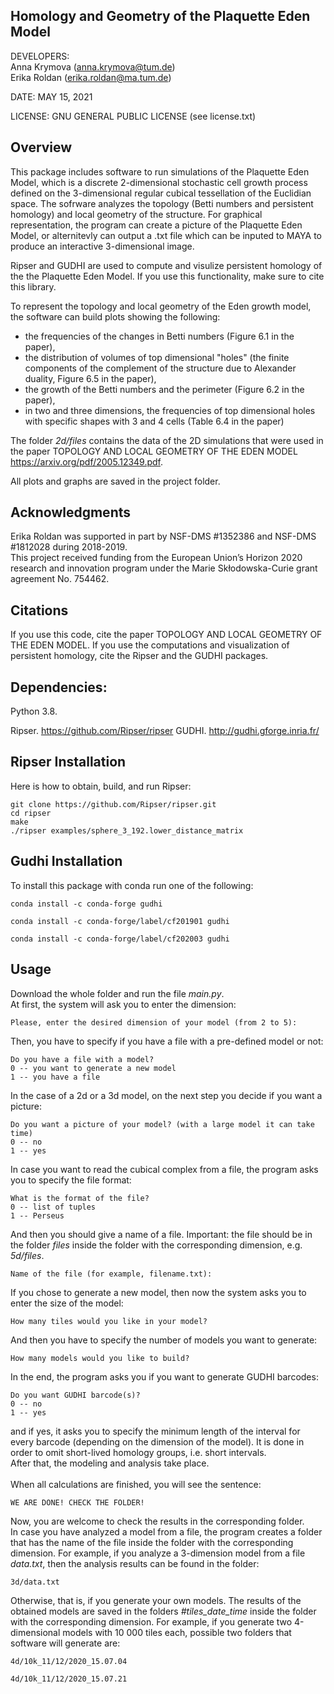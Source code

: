## Homology and Geometry of the Plaquette Eden Model


DEVELOPERS: <br />
Anna Krymova (anna.krymova@tum.de) <br />
Erika Roldan (erika.roldan@ma.tum.de) <br />


DATE: MAY 15, 2021

LICENSE: GNU GENERAL PUBLIC LICENSE (see license.txt)

## Overview 
This package includes software to run simulations of the Plaquette Eden Model, which is a discrete 2-dimensional stochastic cell growth process defined on the 3-dimensional regular cubical tessellation of the Euclidian space.  The sofrware analyzes the topology (Betti numbers and persistent homology) and local geometry of the structure. 
For graphical representation, the program can create a picture of the Plaquette Eden Model, or alternitevly can output a .txt file which can be inputed to MAYA to produce an interactive 3-dimensional image.

Ripser and GUDHI are used to compute and visulize persistent homology of the the Plaquette Eden Model. If you use this functionality, make sure to cite this library.

To represent the topology and local geometry of the Eden growth model, the software can build plots showing the following:
* the frequencies of the changes in Betti numbers (Figure 6.1 in the paper),
* the distribution of volumes of top dimensional "holes" (the finite components of the complement of the structure due to Alexander duality, Figure 6.5 in the paper),
* the growth of the Betti numbers and the perimeter (Figure 6.2 in the paper),
* in two and three dimensions, the frequencies of top dimensional holes with specific shapes with 3 and 4 cells (Table 6.4 in the paper) 

The folder *2d/files* contains the data of the 2D simulations that were used in the paper TOPOLOGY AND LOCAL GEOMETRY OF THE EDEN MODEL https://arxiv.org/pdf/2005.12349.pdf.

All plots and graphs are saved in the project folder.

## Acknowledgments
Erika Roldan was supported in part by NSF-DMS #1352386 and NSF-DMS #1812028 during 2018-2019. <br />
This project received funding from the European Union’s Horizon 2020 research and innovation program under the
Marie Skłodowska-Curie grant agreement No. 754462.

## Citations 

If you use this code, cite the paper TOPOLOGY AND LOCAL GEOMETRY OF THE EDEN MODEL. 
If you use the computations and visualization of persistent homology, cite the Ripser and the GUDHI packages.

## Dependencies:

Python 3.8.

Ripser. https://github.com/Ripser/ripser
GUDHI. http://gudhi.gforge.inria.fr/

## Ripser Installation

Here is how to obtain, build, and run Ripser:
```
git clone https://github.com/Ripser/ripser.git
cd ripser
make
./ripser examples/sphere_3_192.lower_distance_matrix
```

## Gudhi Installation

To install this package with conda run one of the following:
```
conda install -c conda-forge gudhi
```
```
conda install -c conda-forge/label/cf201901 gudhi
```
```
conda install -c conda-forge/label/cf202003 gudhi
```

## Usage
Download the whole folder and run the file *main.py*.<br />
At first, the system will ask you to enter the dimension:
```
Please, enter the desired dimension of your model (from 2 to 5): 
```
Then, you have to specify if you have a file with a pre-defined model or not:
```
Do you have a file with a model? 
0 -- you want to generate a new model 
1 -- you have a file
```
In the case of а 2d or а 3d model, on the next step you decide if you want a picture:
```
Do you want a picture of your model? (with a large model it can take time)  
0 -- no 
1 -- yes
```
In case you want to read the cubical complex from a file, the program asks you to specify the file format:
```
What is the format of the file? 
0 -- list of tuples 
1 -- Perseus
```
And then you should give a name of a file. Important: the file should be in the folder *files* inside the folder with the corresponding dimension, e.g. *5d/files*.
```
Name of the file (for example, filename.txt):
```
If you chose to generate a new model, then now the system asks you to enter the size of the model:
```
How many tiles would you like in your model?
```
And then you have to specify the number of models you want to generate:
```
How many models would you like to build?
```
In the end, the program asks you if you want to generate GUDHI barcodes:
```
Do you want GUDHI barcode(s)? 
0 -- no 
1 -- yes
```
and if yes, it asks you to specify the minimum length of the interval for every barcode (depending on the dimension of the model).
It is done in order to omit short-lived homology groups, i.e. short intervals.
<br />
After that, the modeling and analysis take place.  
<br />
When all calculations are finished, you will see the sentence:
```
WE ARE DONE! CHECK THE FOLDER!
```
Now, you are welcome to check the results in the corresponding folder. 
<br />
In case you have analyzed a model from a file, the program creates a folder that has the name of the file inside the folder with the corresponding dimension.
For example, if you analyze a 3-dimension model from a file *data.txt*, then the analysis results can be found in the folder:
```
3d/data.txt
```
Otherwise, that is, if you generate your own models. The results of the obtained models are saved in the folders *#tiles_date_time* inside the folder with the corresponding dimension.
For example, if you generate two 4-dimensional models with 10 000 tiles each, possible two folders that software will generate are:
```
4d/10k_11/12/2020_15.07.04
```
```
4d/10k_11/12/2020_15.07.21
```




